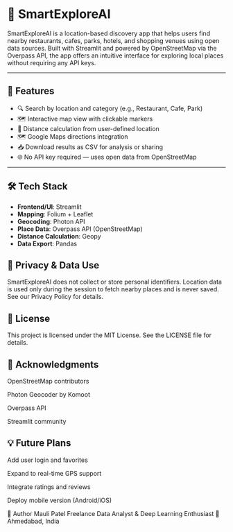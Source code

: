 # 📍 SmartExploreAI

SmartExploreAI is a location-based discovery app that helps users find nearby restaurants, cafes, parks, hotels, and shopping venues using open data sources. Built with Streamlit and powered by OpenStreetMap via the Overpass API, the app offers an intuitive interface for exploring local places without requiring any API keys.

---

## 🚀 Features

- 🔍 Search by location and category (e.g., Restaurant, Cafe, Park)
- 🗺️ Interactive map view with clickable markers
- 📏 Distance calculation from user-defined location
- 🗺️ Google Maps directions integration
- 📥 Download results as CSV for analysis or sharing
- 🌐 No API key required — uses open data from OpenStreetMap

---

## 🛠️ Tech Stack

- **Frontend/UI**: Streamlit
- **Mapping**: Folium + Leaflet
- **Geocoding**: Photon API
- **Place Data**: Overpass API (OpenStreetMap)
- **Distance Calculation**: Geopy
- **Data Export**: Pandas

## 🔐 Privacy & Data Use
SmartExploreAI does not collect or store personal identifiers. Location data is used only during the session to fetch nearby places and is never saved. See our Privacy Policy for details.

## 📄 License
This project is licensed under the MIT License. See the LICENSE file for details.

## 🙏 Acknowledgments
OpenStreetMap contributors

Photon Geocoder by Komoot

Overpass API

Streamlit community

## 💡 Future Plans
Add user login and favorites

Expand to real-time GPS support

Integrate ratings and reviews

Deploy mobile version (Android/iOS)

👋 Author
Mauli Patel 
Freelance Data Analyst & Deep Learning Enthusiast 
📍 Ahmedabad, India
